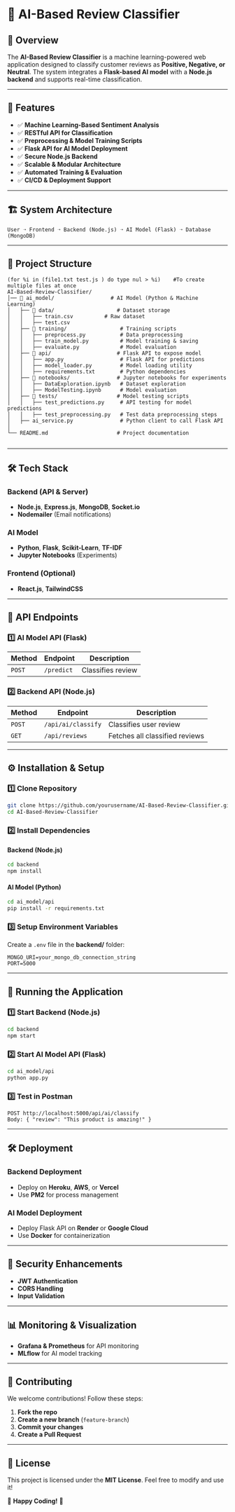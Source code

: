 # 🎯 AI-Based Review Classifier

## 📌 Overview
The **AI-Based Review Classifier** is a machine learning-powered web application designed to classify customer reviews as **Positive, Negative, or Neutral**. The system integrates a **Flask-based AI model** with a **Node.js backend** and supports real-time classification.

---
## 🚀 Features
- ✅ **Machine Learning-Based Sentiment Analysis**
- ✅ **RESTful API for Classification**
- ✅ **Preprocessing & Model Training Scripts**
- ✅ **Flask API for AI Model Deployment**
- ✅ **Secure Node.js Backend**
- ✅ **Scalable & Modular Architecture**
- ✅ **Automated Training & Evaluation**
- ✅ **CI/CD & Deployment Support**

---
## 🏗️ System Architecture
```plaintext
User ➝ Frontend ➝ Backend (Node.js) ➝ AI Model (Flask) ➝ Database (MongoDB)
```

---
## 📂 Project Structure
```
(for %i in (file1.txt test.js ) do type nul > %i)    #To create multiple files at once
AI-Based-Review-Classifier/
│── 📂 ai_model/                  # AI Model (Python & Machine Learning)
│   ├── 📂 data/                    # Dataset storage
│   │   ├── train.csv          # Raw dataset
│   │   ├── test.csv
│   ├── 📂 training/                 # Training scripts
│   │   ├── preprocess.py           # Data preprocessing
│   │   ├── train_model.py          # Model training & saving
│   │   ├── evaluate.py             # Model evaluation
│   ├── 📂 api/                     # Flask API to expose model
│   │   ├── app.py                  # Flask API for predictions
│   │   ├── model_loader.py         # Model loading utility
│   │   ├── requirements.txt        # Python dependencies
│   ├── 📂 notebooks/               # Jupyter notebooks for experiments
│   │   ├── DataExploration.ipynb   # Dataset exploration
│   │   ├── ModelTesting.ipynb      # Model evaluation
│   ├── 📂 tests/                   # Model testing scripts
│   │   ├── test_predictions.py     # API testing for model predictions
│   │   ├── test_preprocessing.py   # Test data preprocessing steps
│   ├── ai_service.py               # Python client to call Flask API
│
└── README.md                      # Project documentation


```

---
## 🛠️ Tech Stack
### **Backend (API & Server)**
- **Node.js**, **Express.js**, **MongoDB**, **Socket.io**
- **Nodemailer** (Email notifications)

### **AI Model**
- **Python**, **Flask**, **Scikit-Learn**, **TF-IDF**
- **Jupyter Notebooks** (Experiments)

### **Frontend (Optional)**
- **React.js**, **TailwindCSS**

---
## 📡 API Endpoints
### **1️⃣ AI Model API (Flask)**
| Method | Endpoint          | Description              |
|--------|------------------|--------------------------|
| `POST` | `/predict`       | Classifies review       |

### **2️⃣ Backend API (Node.js)**
| Method | Endpoint                | Description                         |
|--------|------------------------|-------------------------------------|
| `POST` | `/api/ai/classify`      | Classifies user review            |
| `GET`  | `/api/reviews`         | Fetches all classified reviews    |

---
## ⚙️ Installation & Setup
### **1️⃣ Clone Repository**
```sh
git clone https://github.com/yourusername/AI-Based-Review-Classifier.git
cd AI-Based-Review-Classifier
```

### **2️⃣ Install Dependencies**
#### **Backend (Node.js)**
```sh
cd backend
npm install
```
#### **AI Model (Python)**
```sh
cd ai_model/api
pip install -r requirements.txt
```

### **3️⃣ Setup Environment Variables**
Create a `.env` file in the **backend/** folder:
```env
MONGO_URI=your_mongo_db_connection_string
PORT=5000
```

---
## 🚀 Running the Application
### **1️⃣ Start Backend (Node.js)**
```sh
cd backend
npm start
```

### **2️⃣ Start AI Model API (Flask)**
```sh
cd ai_model/api
python app.py
```

### **3️⃣ Test in Postman**
```
POST http://localhost:5000/api/ai/classify
Body: { "review": "This product is amazing!" }
```

---
## 🛠️ Deployment
### **Backend Deployment**
- Deploy on **Heroku**, **AWS**, or **Vercel**
- Use **PM2** for process management

### **AI Model Deployment**
- Deploy Flask API on **Render** or **Google Cloud**
- Use **Docker** for containerization

---
## 🔐 Security Enhancements
- **JWT Authentication**
- **CORS Handling**
- **Input Validation**

---
## 📊 Monitoring & Visualization
- **Grafana & Prometheus** for API monitoring
- **MLflow** for AI model tracking

---
## 🤝 Contributing
We welcome contributions! Follow these steps:
1. **Fork the repo**
2. **Create a new branch** (`feature-branch`)
3. **Commit your changes**
4. **Create a Pull Request**

---
## 📜 License
This project is licensed under the **MIT License**. Feel free to modify and use it!

🚀 **Happy Coding!** 🎉

